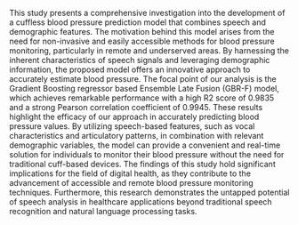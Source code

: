 This study presents a comprehensive investigation into the development of a cuffless blood pressure prediction model that combines speech and demographic features. The motivation behind this model arises from the need for non-invasive and easily accessible methods for blood pressure monitoring, particularly in remote and underserved areas. By harnessing the inherent characteristics of speech signals and leveraging demographic information, the proposed model offers an innovative approach to accurately estimate blood pressure. The focal point of our analysis is the Gradient Boosting regressor based Ensemble Late Fusion (GBR-F) model, which achieves remarkable performance with a high R2 score of 0.9835 and a strong Pearson correlation coefficient of 0.9945. These results highlight the efficacy of our approach in accurately predicting blood pressure values. By utilizing speech-based features, such as vocal characteristics and articulatory patterns, in combination with relevant demographic variables, the model can provide a convenient and real-time solution for individuals to monitor their blood pressure without the need for traditional cuff-based devices. The findings of this study hold significant implications for the field of digital health, as they contribute to the advancement of accessible and remote blood pressure monitoring techniques. Furthermore, this research demonstrates the untapped potential of speech analysis in healthcare applications beyond traditional speech recognition and natural language processing tasks.
